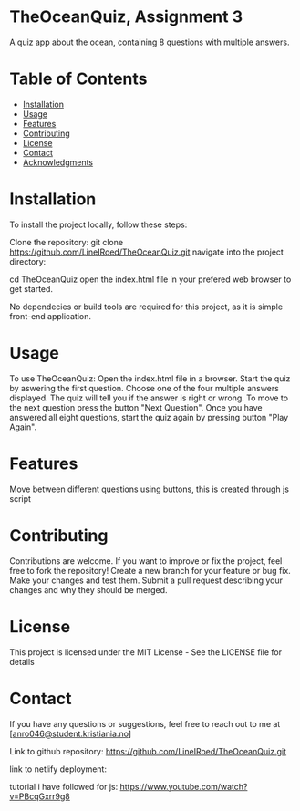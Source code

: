 #  TheOceanQuiz, Assignment 3
A quiz app about the ocean, containing 8 questions with multiple answers.

# Table of Contents
- [Installation](#installation)
- [Usage](#usage)
- [Features](#features)
- [Contributing](#contributing)
- [License](#license)
- [Contact](#contact)
- [Acknowledgments](#acknowledgments)

# Installation
To install the project locally, follow these steps:

Clone the repository:
git clone https://github.com/LineIRoed/TheOceanQuiz.git
navigate into the project directory:

cd TheOceanQuiz
open the index.html file in your prefered web browser to get started.

No dependecies or build tools are required for this project, as it is simple front-end application.

# Usage
To use TheOceanQuiz:
Open the index.html file in a browser.
Start the quiz by aswering the first question. 
Choose one of the four multiple answers displayed.
The quiz will tell you if the answer is right or wrong.
To move to the next question press the button "Next Question".
Once you have answered all eight questions, start the quiz again by pressing button "Play Again".

# Features
Move between different questions using buttons, this is created through js script

# Contributing
Contributions are welcome. If you want to improve or fix the project, feel free to fork the repository!
Create a new branch for your feature or bug fix.
Make your changes and test them.
Submit a pull request describing your changes and why they should be merged.

# License
This project is licensed under the MIT License - See the LICENSE file for details

<!-- This project is not licensed -->

# Contact
If you have any questions or suggestions, feel free to reach out to me at [anro046@student.kristiania.no]


Link to github repository: https://github.com/LineIRoed/TheOceanQuiz.git

link to netlify deployment: 

tutorial i have followed for js: https://www.youtube.com/watch?v=PBcqGxrr9g8
